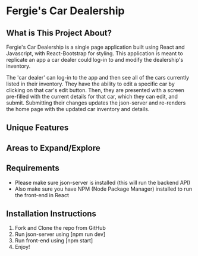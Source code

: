 # Fergie's Car Dealership

## What is This Project About?

Fergie's Car Dealership is a single page application built using React and Javascript, with React-Bootstrap for styling. This application is meant to replicate an app a car dealer could log-in to and modify the dealership's inventory. 

The 'car dealer' can log-in to the app and then see all of the cars currently listed in their inventory. They have the ability to edit a specific car by clicking on that car's edit button. Then, they are presented with a screen pre-filled with the current details for that car, which they can edit, and submit. Submitting their changes updates the json-server and re-renders the home page with the updated car inventory and details.



## Unique Features

## Areas to Expand/Explore

## Requirements
* Please make sure json-server is installed (this will run the backend API)
* Also make sure you have NPM (Node Package Manager) installed to run the front-end in React

## Installation Instructions
1. Fork and Clone the repo from GitHub
2. Run json-server using [npm run dev]
3. Run front-end using [npm start]
4. Enjoy!
